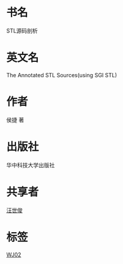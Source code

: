 # 书名 #
STL源码剖析

# 英文名 #
The Annotated STL Sources(using SGI STL)

# 作者 #
侯捷 著

# 出版社 #
华中科技大学出版社

# 共享者 #
[汪世俊](WJ.md)

# 标签 #
[WJ02](WJ02.md)
